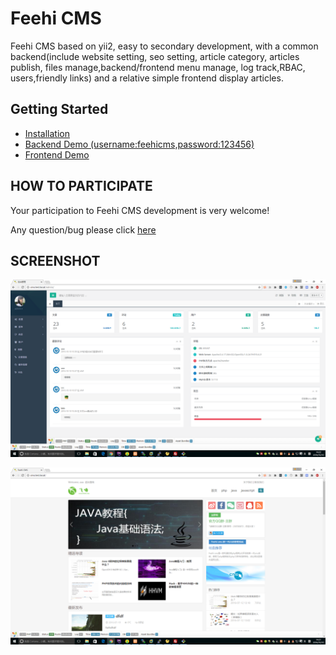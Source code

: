 Feehi CMS
===============================
Feehi CMS based on yii2, easy to secondary development, with a common backend(include website setting, seo setting, article category, articles publish, files manage,backend/frontend menu manage, log track,RBAC, users,friendly links) and a relative simple frontend display articles.


Getting Started
---------------

* [Installation](docs/installation.md)
* [Backend Demo (username:feehicms,password:123456)](http://demo.cms.feehi.com/admin)
* [Frontend Demo](http://demo.cms.feehi.com)

HOW TO PARTICIPATE
---------

Your participation to Feehi CMS development is very welcome!

Any question/bug please click [here](http://www.github.com/liufee/cms/issues)

SCREENSHOT
---------

![](docs/backend.png)

![](docs/frontend.png)
